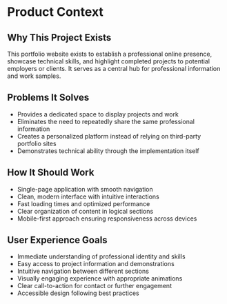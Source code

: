 # Product Context

## Why This Project Exists
This portfolio website exists to establish a professional online presence, showcase technical skills, and highlight completed projects to potential employers or clients. It serves as a central hub for professional information and work samples.

## Problems It Solves
- Provides a dedicated space to display projects and work
- Eliminates the need to repeatedly share the same professional information
- Creates a personalized platform instead of relying on third-party portfolio sites
- Demonstrates technical ability through the implementation itself

## How It Should Work
- Single-page application with smooth navigation
- Clean, modern interface with intuitive interactions
- Fast loading times and optimized performance
- Clear organization of content in logical sections
- Mobile-first approach ensuring responsiveness across devices

## User Experience Goals
- Immediate understanding of professional identity and skills
- Easy access to project information and demonstrations
- Intuitive navigation between different sections
- Visually engaging experience with appropriate animations
- Clear call-to-action for contact or further engagement
- Accessible design following best practices 